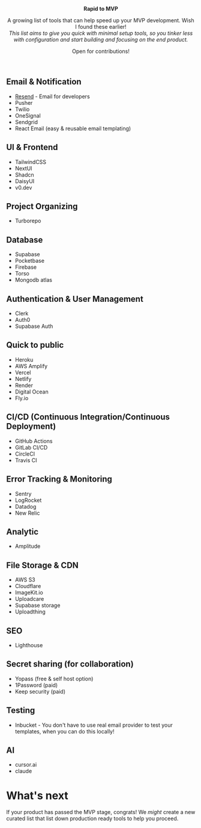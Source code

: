 <p align="center"><strong>Rapid to MVP</strong></p>

<p align="center">
  A growing list of tools that can help speed up your MVP development. Wish I found these earlier! <br/>
  <em>This list aims to give you quick with minimal setup tools, so you tinker less with configuration and start building and focusing on the end product.</em>
</p>

<p align="center">
  Open for contributions!
</p>

<br/>

## Email & Notification
- [Resend](https://resend.com/) - Email for developers
- Pusher
- Twilio
- OneSignal
- Sendgrid
- React Email (easy & reusable email templating)

## UI & Frontend
- TailwindCSS
- NextUI
- Shadcn
- DaisyUI
- v0.dev

## Project Organizing
- Turborepo

## Database
- Supabase
- Pocketbase
- Firebase
- Torso
- Mongodb atlas

## Authentication & User Management
- Clerk
- Auth0
- Supabase Auth

## Quick to public
- Heroku
- AWS Amplify
- Vercel
- Netlify
- Render
- Digital Ocean
- Fly.io

## CI/CD (Continuous Integration/Continuous Deployment)
- GitHub Actions
- GitLab CI/CD
- CircleCI
- Travis CI
  
## Error Tracking & Monitoring
- Sentry
- LogRocket
- Datadog
- New Relic

## Analytic
- Amplitude

## File Storage & CDN
- AWS S3
- Cloudflare
- ImageKit.io
- Uploadcare
- Supabase storage
- Uploadthing

## SEO
- Lighthouse

## Secret sharing (for collaboration)
- Yopass (free & self host option)
- 1Password (paid)
- Keep security (paid)

## Testing
- Inbucket - You don't have to use real email provider to test your templates, when you can do this locally!

## AI
- cursor.ai
- claude

# What's next
If your product has passed the MVP stage, congrats! We *might* create a new curated list that list down production ready tools to help you proceed.
